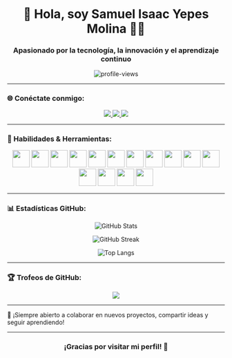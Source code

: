 <h1 align="center">🚀 Hola, soy Samuel Isaac Yepes Molina 👨‍💻</h1>
<h3 align="center">Apasionado por la tecnología, la innovación y el aprendizaje continuo</h3>

<p align="center">
  <img src="https://komarev.com/ghpvc/?username=samuel-yepes&label=Visitas%20al%20perfil&color=blueviolet&style=flat-square" alt="profile-views" />
</p>

---

### 🌐 Conéctate conmigo:
<p align="center">
  <a href="https://samuel-yepes.github.io/portafolio/" target="_blank">
    <img src="https://img.shields.io/badge/Portafolio-121212?style=for-the-badge&logo=vercel&logoColor=white" />
  </a>
  <a href="https://linkedin.com/in/samuel-yepes-b4a28b266" target="_blank">
    <img src="https://img.shields.io/badge/LinkedIn-0077B5?style=for-the-badge&logo=linkedin&logoColor=white" />
  </a>
  <a href="https://www.instagram.com/samue_lyepes" target="_blank">
    <img src="https://img.shields.io/badge/Instagram-E4405F?style=for-the-badge&logo=instagram&logoColor=white" />
  </a>
</p>

---

### 🧠 Habilidades & Herramientas:
<p align="center">
  <img src="https://cdn.jsdelivr.net/gh/devicons/devicon/icons/react/react-original.svg" width="40" height="40" />
  <img src="https://cdn.jsdelivr.net/gh/devicons/devicon/icons/javascript/javascript-original.svg" width="40" height="40" />
  <img src="https://cdn.jsdelivr.net/gh/devicons/devicon/icons/typescript/typescript-original.svg" width="40" height="40" />
  <img src="https://cdn.jsdelivr.net/gh/devicons/devicon/icons/java/java-original.svg" width="40" height="40" />
  <img src="https://cdn.jsdelivr.net/gh/devicons/devicon/icons/python/python-original.svg" width="40" height="40" />
  <img src="https://cdn.jsdelivr.net/gh/devicons/devicon/icons/mysql/mysql-original-wordmark.svg" width="40" height="40" />
  <img src="https://cdn.jsdelivr.net/gh/devicons/devicon/icons/postgresql/postgresql-original-wordmark.svg" width="40" height="40" />
  <img src="https://cdn.jsdelivr.net/gh/devicons/devicon/icons/firebase/firebase-plain.svg" width="40" height="40" />
  <img src="https://cdn.jsdelivr.net/gh/devicons/devicon/icons/git/git-original.svg" width="40" height="40" />
  <img src="https://cdn.jsdelivr.net/gh/devicons/devicon/icons/spring/spring-original.svg" width="40" height="40" />
  <img src="https://cdn.jsdelivr.net/gh/devicons/devicon/icons/tailwindcss/tailwindcss-plain.svg" width="40" height="40" />
  <img src="https://cdn.jsdelivr.net/gh/devicons/devicon/icons/figma/figma-original.svg" width="40" height="40" />
  <img src="https://cdn.jsdelivr.net/gh/devicons/devicon@latest/icons/java/java-original.svg" width="40" height="40" />
  <img src="https://cdn.jsdelivr.net/gh/devicons/devicon@latest/icons/html5/html5-original.svg" width="40" height="40"/>
  <img src="https://cdn.jsdelivr.net/gh/devicons/devicon@latest/icons/css3/css3-original.svg" width="40" height="40"/>
          
  
</p>

---
### 📊 Estadísticas GitHub:
<p align="center">
  <img src="https://github-readme-stats.vercel.app/api?username=samuel-yepes&show_icons=true&theme=radical&locale=es" alt="GitHub Stats" />
</p>

<p align="center">
  <img src="https://github-readme-streak-stats.herokuapp.com/?user=samuel-yepes&theme=radical&locale=es" alt="GitHub Streak" />
</p>

<p align="center">
  <img src="https://github-readme-stats.vercel.app/api/top-langs/?username=samuel-yepes&layout=compact&theme=radical&locale=es" alt="Top Langs" />
</p>

---


### 🏆 Trofeos de GitHub:
<p align="center">
  <img src="https://github-profile-trophy.vercel.app/?username=samuel-yepes&theme=radical&margin-w=10&no-frame=true&column=6" />
</p>

---


💬 ¡Siempre abierto a colaborar en nuevos proyectos, compartir ideas y seguir aprendiendo!

---

<h3 align="center">¡Gracias por visitar mi perfil! 🚀</h3>
